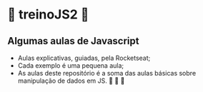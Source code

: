 # 📖 treinoJS2 📖
## Algumas aulas de Javascript
* Aulas explicativas, guiadas, pela Rocketseat;
* Cada exemplo é uma pequena aula;
* As aulas deste repositório é a soma das aulas básicas sobre manipulação de dados em JS.
🚀 🚀 🚀
